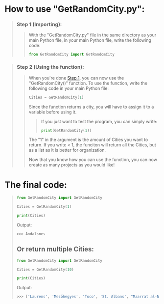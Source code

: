# How to use "GetRandomCity.py":
> ### Step 1 (Importing):
>> With the "GetRandomCity.py" file in the same directory as your main Python file, in your main Python file, write the following code:
>> ```python
>> from GetRandomCity import GetRandomCity
>> ```

> ### Step 2 (Using the function):
>> When you're done [Step 1](https://github.com/danielhamen/25730-Worldwide-Cities/new/main/Python#step-1-importing), you can now use the "GetRandomCity()" function. To use the function, write the following code in your main Python file:
>> ```python
>> Cities = GetRandomCity(1)
>> ```
>> Since the function returns a city, you will have to assign it to a variable before using it. 
>>> If you just want to test the program, you can simply write:
>>> ```python
>>> print(GetRandomCity(1))
>>> ```
>> The "1" in the argument is the amount of Cities you want to return. If you write < 1, the funciton will return all the Cities, but as a list as it is better for organization.
>> 
>> Now that you know how you can use the function, you can now create as many projects as you would like!

# The final code:
> ```python
> from GetRandomCity import GetRandomCity
> 
> Cities = GetRandomCity(1)
> 
> print(Cities)
> ```
> Output:
> ```python
> >>> Åndalsnes
> ```
> 
> 
> ## Or return multiple Cities:
> ```python
> from GetRandomCity import GetRandomCity
> 
> Cities = GetRandomCity(10)
> 
> print(Cities)
> ```
> Output:
> ```python
> >>> ['Laurens', 'Mezőhegyes', 'Toco', 'St. Albans', "Maarrat al-Nu'man", 'St. Marys', 'Blankenberge', 'Crawford', 'Nabagram', 'Rossie']
> ```
